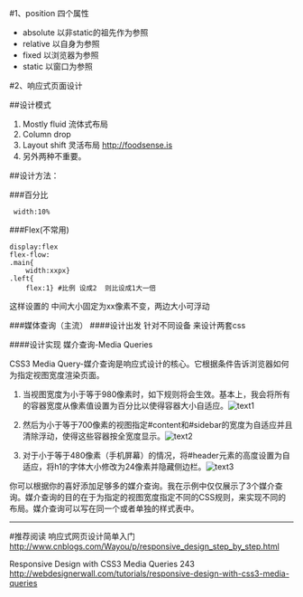 #1、position 四个属性
+ absolute 	以非static的祖先作为参照
+ relative	以自身为参照
+	fixed		以浏览器为参照
+	static		以窗口为参照

#2、响应式页面设计	

##设计模式
1. Mostly fluid    流体式布局
2. Column drop
3. Layout shift	灵活布局   <http://foodsense.is>
4. 另外两种不重要。

##设计方法：

###百分比

	 width:10%

###Flex(不常用)

 	display:flex
 	flex-flow:
 	.main{
 		width:xxpx}
 	.left{
 		flex:1}	#比例 设成2  则比设成1大一倍

这样设置的 中间大小固定为xx像素不变，两边大小可浮动

###媒体查询（主流）
####设计出发
针对不同设备 来设计两套css

####设计实现
媒介查询-Media Queries
        
CSS3 Media Query-媒介查询是响应式设计的核心。它根据条件告诉浏览器如何为指定视图宽度渲染页面。

1. 当视图宽度为小于等于980像素时，如下规则将会生效。基本上，我会将所有的容器宽度从像素值设置为百分比以使得容器大小自适应。![text1](http://7xn8xc.com1.z0.glb.clouddn.com/980px-or-less.png)
 
2. 然后为小于等于700像素的视图指定#content和#sidebar的宽度为自适应并且清除浮动，使得这些容器按全宽度显示。![text2](http://7xn8xc.com1.z0.glb.clouddn.com/700px-or-less.png)
 
3. 对于小于等于480像素（手机屏幕）的情况，将#header元素的高度设置为自适应，将h1的字体大小修改为24像素并隐藏侧边栏。![text3](http://7xn8xc.com1.z0.glb.clouddn.com/480px-or-less.png)
 
你可以根据你的喜好添加足够多的媒介查询。我在示例中仅仅展示了3个媒介查询。媒介查询的目的在于为指定的视图宽度指定不同的CSS规则，来实现不同的布局。媒介查询可以写在同一个或者单独的样式表中。

***

#推荐阅读
响应式网页设计简单入门  <http://www.cnblogs.com/Wayou/p/responsive_design_step_by_step.html>

Responsive Design with CSS3 Media Queries 243  <http://webdesignerwall.com/tutorials/responsive-design-with-css3-media-queries>